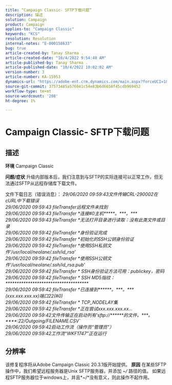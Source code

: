 ```yaml
---
title: “Campaign Classic- SFTP下载问题”
description: 描述
solution: Campaign
product: Campaign
applies-to: "Campaign Classic"
keywords: "KCS"
resolution: Resolution
internal-notes: "E-000158633"
bug: true
article-created-by: Tanay Sharma .
article-created-date: "10/4/2022 9:54:40 AM"
article-published-by: Tanay Sharma .
article-published-date: "10/4/2022 10:02:02 AM"
version-number: 3
article-number: KA-15953
dynamics-url: "https://adobe-ent.crm.dynamics.com/main.aspx?forceUCI=1&pagetype=entityrecord&etn=knowledgearticle&id=ff71298d-ca43-ed11-bba2-0022480868ff"
source-git-commit: 37573485a576041c54e83b6d6658f45cdb969452
workflow-type: tm+mt
source-wordcount: '208'
ht-degree: 1%

---
```


# Campaign Classic- SFTP下载问题

## 描述

<b>环境</b>
Campaign Classic


<b>问题/症状</b>
升级内部版本后，我们注意到与SFTP的实际连接可以正常工作，但无法通过SFTP从远程存储库下载文件。

文件下载日志（错误消息）：
*29/06/2020 09:59:43文件传输CRL-290002在cURL中下载错误
<br>29/06/2020 09:59:43 fileTransfer远程文件未找到
<br>29/06/2020 09:59:43 fileTransfer \*连接#0主机\*\*\*\*\*。\*\*\*。\*\*\*
<br>29/06/2020 09:59:43 fileTransfer \*无法打开目录进行读取：没有此类文件或目录
<br>29/06/2020 09:59:42 fileTransfer \*身份验证完成
<br>29/06/2020 09:59:42 fileTransfer \*初始化的SSH公钥身份验证
<br>29/06/2020 09:59:42 fileTransfer \*使用SSH私钥文件&#39;/usr/local/neolane/.ssh/id_rsa&#39;
<br>29/06/2020 09:59:42 fileTransfer \*使用SSH公钥文件&#39;/usr/local/neolane/.ssh/id_rsa.pub&#39;
<br>29/06/2020 09:59:42 fileTransfer \* SSH身份验证方法可用：publickey，密码
<br>29/06/2020 09:59:42 fileTransfer \* SSH MD5指纹：\*\*\*\*\*\*\*\*\*\*\*\*\*\*\*\*\*\*\*\*\*\*\*\*\*\*\*\*\*\*\*\*\*\*\*\*\*
<br>29/06/2020 09:59:42 fileTransfer \*已连接到\*\*\*\*\*\*。\*\*\*。\*\*\*(xxx.xxx.xxx.xx)端口22(#0)
<br>29/06/2020 09:59:42 fileTransfer \* TCP_NODELAY集
<br>29/06/2020 09:59:42 fileTransfer \*正在尝试xxx.xxx.xxx.xx...
<br>29/06/2020 09:59:42文件传输正在启动列有&#39;sftp://\*\*\*\*\*\*的文件。\*\*\*。\*\*\*\*:22/Outgoing/FILENAME.CSV`
<br>29/06/2020 09:59:42启动工作流（操作员“管理员”）
<br>29/06/2020 09:59:42工作流“WKF1747”正在运行*

## 分辨率


该修复程序将从Adobe Campaign Classic 20.3.1版开始提供。
<b>原因</b>
在某些SFTP操作中，我们希望远程服务器是Unix SFTP服务器，并添加 *~/* 路径的值。
如果远程SFTP服务器位于windows上，并且*~/*没有意义，则此操作不起作用。
